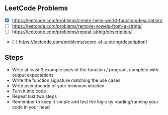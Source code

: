 LeetCode Problems
---

- [x] https://leetcode.com/problems/create-hello-world-function/description/
- [ ] https://leetcode.com/problems/remove-vowels-from-a-string/
- [ ] https://leetcode.com/problems/repeat-string/description/
- [-] https://leetcode.com/problems/score-of-a-string/description/

## Steps

- Write at least 3 example uses of the function / program, complete with output expectations
- Write the function signature matching the use cases
- Write pseudocode of your minimum intuition
- Turn it into code
- Repeat last two steps
- Remember to keep it simple and test the logic by reading/running your code in your head
